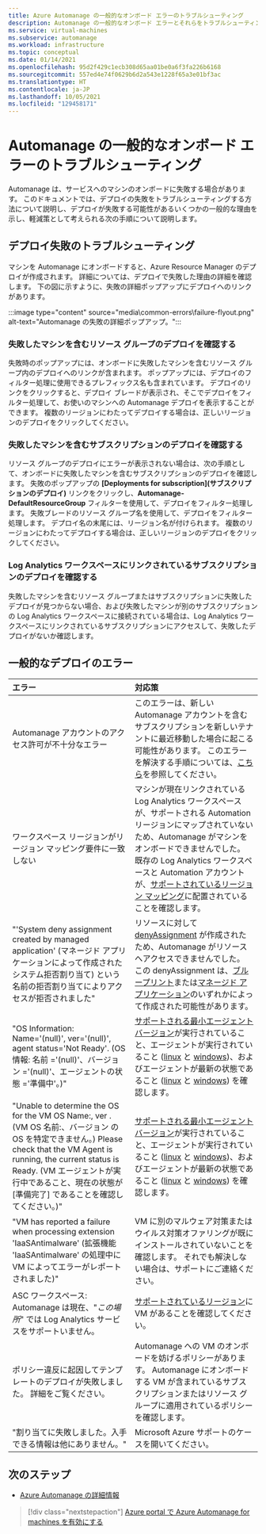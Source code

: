 ```yaml
---
title: Azure Automanage の一般的なオンボード エラーのトラブルシューティング
description: Automanage の一般的なオンボード エラーとそれらをトラブルシューティングする方法
ms.service: virtual-machines
ms.subservice: automanage
ms.workload: infrastructure
ms.topic: conceptual
ms.date: 01/14/2021
ms.openlocfilehash: 95d2f429c1ecb308d65aa01be0a6f3fa226b6168
ms.sourcegitcommit: 557ed4e74f0629b6d2a543e1228f65a3e01bf3ac
ms.translationtype: HT
ms.contentlocale: ja-JP
ms.lasthandoff: 10/05/2021
ms.locfileid: "129458171"
---
```

# <a name="troubleshoot-common-automanage-onboarding-errors"></a>Automanage の一般的なオンボード エラーのトラブルシューティング
Automanage は、サービスへのマシンのオンボードに失敗する場合があります。 このドキュメントでは、デプロイの失敗をトラブルシューティングする方法について説明し、デプロイが失敗する可能性があるいくつかの一般的な理由を示し、軽減策として考えられる次の手順について説明します。

## <a name="troubleshooting-deployment-failures"></a>デプロイ失敗のトラブルシューティング
マシンを Automanage にオンボードすると、Azure Resource Manager のデプロイが作成されます。 詳細については、デプロイで失敗した理由の詳細を確認します。 下の図に示すように、失敗の詳細ポップアップにデプロイへのリンクがあります。

:::image type="content" source="media\common-errors\failure-flyout.png" alt-text="Automanage の失敗の詳細ポップアップ。":::

### <a name="check-the-deployments-for-the-resource-group-containing-the-failed-machine"></a>失敗したマシンを含むリソース グループのデプロイを確認する
失敗時のポップアップには、オンボードに失敗したマシンを含むリソース グループ内のデプロイへのリンクが含まれます。 ポップアップには、デプロイのフィルター処理に使用できるプレフィックス名も含まれています。 デプロイのリンクをクリックすると、デプロイ ブレードが表示され、そこでデプロイをフィルター処理して、お使いのマシンへの Automanage デプロイを表示することができます。 複数のリージョンにわたってデプロイする場合は、正しいリージョンのデプロイをクリックしてください。

### <a name="check-the-deployments-for-the-subscription-containing-the-failed-machine"></a>失敗したマシンを含むサブスクリプションのデプロイを確認する
リソース グループのデプロイにエラーが表示されない場合は、次の手順として、オンボードに失敗したマシンを含むサブスクリプションのデプロイを確認します。 失敗のポップアップの **[Deployments for subscription]\(サブスクリプションのデプロイ\)** リンクをクリックし、**Automanage-DefaultResourceGroup** フィルターを使用して、デプロイをフィルター処理します。 失敗ブレードのリソース グループ名を使用して、デプロイをフィルター処理します。 デプロイ名の末尾には、リージョン名が付けられます。 複数のリージョンにわたってデプロイする場合は、正しいリージョンのデプロイをクリックしてください。

### <a name="check-deployments-in-a-subscription-linked-to-a-log-analytics-workspace"></a>Log Analytics ワークスペースにリンクされているサブスクリプションのデプロイを確認する
失敗したマシンを含むリソース グループまたはサブスクリプションに失敗したデプロイが見つからない場合、および失敗したマシンが別のサブスクリプションの Log Analytics ワークスペースに接続されている場合は、Log Analytics ワークスペースにリンクされているサブスクリプションにアクセスして、失敗したデプロイがないか確認します。

## <a name="common-deployment-errors"></a>一般的なデプロイのエラー

エラー |  対応策
:-----|:-------------|
Automanage アカウントのアクセス許可が不十分なエラー | このエラーは、新しい Automanage アカウントを含むサブスクリプションを新しいテナントに最近移動した場合に起こる可能性があります。 このエラーを解決する手順については、[こちら](./repair-automanage-account.md)を参照してください。
ワークスペース リージョンがリージョン マッピング要件に一致しない | マシンが現在リンクされている Log Analytics ワークスペースが、サポートされる Automation リージョンにマップされていないため、Automanage がマシンをオンボードできませんでした。 既存の Log Analytics ワークスペースと Automation アカウントが、[サポートされているリージョン マッピング](../automation/how-to/region-mappings.md)に配置されていることを確認します。
"'System deny assignment created by managed application' (マネージド アプリケーションによって作成されたシステム拒否割り当て) という名前の拒否割り当てによりアクセスが拒否されました" | リソースに対して [denyAssignment](../role-based-access-control/deny-assignments.md) が作成されたため、Automanage がリソースへアクセスできませんでした。 この denyAssignment は、[ブループリント](../governance/blueprints/concepts/resource-locking.md)または[マネージド アプリケーション](../azure-resource-manager/managed-applications/overview.md)のいずれかによって作成された可能性があります。
"OS Information: Name='(null)', ver='(null)', agent status='Not Ready'. (OS 情報: 名前 ='(null)'、バージョン ='(null)'、エージェントの状態 ='準備中'。)" | [サポートされる最小エージェント バージョン](/troubleshoot/azure/virtual-machines/support-extensions-agent-version)が実行されていること、エージェントが実行されていること ([linux](/troubleshoot/azure/virtual-machines/linux-azure-guest-agent) と [windows](/troubleshoot/azure/virtual-machines/windows-azure-guest-agent))、およびエージェントが最新の状態であること ([linux](../virtual-machines/extensions/update-linux-agent.md) と [windows](../virtual-machines/extensions/agent-windows.md)) を確認します。
"Unable to determine the OS for the VM OS Name:, ver . (VM OS 名前:、バージョン の OS を特定できません。) Please check that the VM Agent is running, the current status is Ready. (VM エージェントが実行中であること、現在の状態が [準備完了] であることを確認してください。)" | [サポートされる最小エージェント バージョン](/troubleshoot/azure/virtual-machines/support-extensions-agent-version)が実行されていること、エージェントが実行されていること ([linux](/troubleshoot/azure/virtual-machines/linux-azure-guest-agent) と [windows](/troubleshoot/azure/virtual-machines/windows-azure-guest-agent))、およびエージェントが最新の状態であること ([linux](../virtual-machines/extensions/update-linux-agent.md) と [windows](../virtual-machines/extensions/agent-windows.md)) を確認します。
"VM has reported a failure when processing extension 'IaaSAntimalware' (拡張機能 'IaaSAntimalware' の処理中に VM によってエラーがレポートされました)" | VM に別のマルウェア対策またはウイルス対策オファリングが既にインストールされていないことを確認します。 それでも解決しない場合は、サポートにご連絡ください。
ASC ワークスペース: Automanage は現在、"_この場所_" では Log Analytics サービスをサポートいません。 | [サポートされているリージョン](./automanage-virtual-machines.md#supported-regions)に VM があることを確認してください。
ポリシー違反に起因してテンプレートのデプロイが失敗しました。 詳細をご覧ください。 | Automanage への VM のオンボードを妨げるポリシーがあります。 Automanage にオンボードする VM が含まれているサブスクリプションまたはリソース グループに適用されているポリシーを確認します。
"割り当てに失敗しました。入手できる情報は他にありません。" | Microsoft Azure サポートのケースを開いてください。

## <a name="next-steps"></a>次のステップ

* [Azure Automanage の詳細情報](./automanage-virtual-machines.md)

> [!div class="nextstepaction"]
> [Azure portal で Azure Automanage for machines を有効にする](quick-create-virtual-machines-portal.md)
